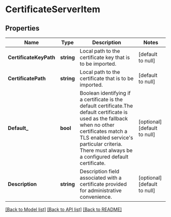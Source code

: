 # CertificateServerItem

## Properties
Name | Type | Description | Notes
------------ | ------------- | ------------- | -------------
**CertificateKeyPath** | **string** | Local path to the certificate key that is to be imported. | [default to null]
**CertificatePath** | **string** | Local path to the certificate that is to be imported. | [default to null]
**Default_** | **bool** | Boolean identifying if a certificate is the default certificate.The default certificate is used as the fallback when no other certificates match a TLS enabled service&#39;s particular criteria. There must always be a configured default certificate. | [optional] [default to null]
**Description** | **string** | Description field associated with a certificate provided for administrative convenience. | [optional] [default to null]

[[Back to Model list]](../README.md#documentation-for-models) [[Back to API list]](../README.md#documentation-for-api-endpoints) [[Back to README]](../README.md)


